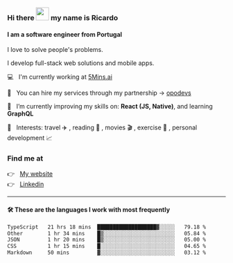 ### Hi there <img src="https://raw.githubusercontent.com/iampavangandhi/iampavangandhi/master/gifs/Hi.gif" width="30"> my name is Ricardo
#### I am a software engineer from Portugal
I love to solve people's problems.

I develop full-stack web solutions and mobile apps.

💻  &nbsp; I'm currently working at <a href="https://5mins.ai/">5Mins.ai</a>

💼  &nbsp; You can hire my services through my partnership -> <a href="https://github.com/opodevs">opodevs</a>

🌱 &nbsp; I’m currently improving my skills on: **React (JS, Native)**, and learning **GraphQL**

💙 &nbsp; Interests: travel ✈️ , reading 📖 , movies 🎬 , exercise 🏃 , personal development 📈

### Find me at

<p align="left">
  👉  &nbsp;
  <a href="https://ricardopbarbosa.com" target="_blank">
    My website
  </a>
  <br/>
  👉 &nbsp;
  <a href="https://www.linkedin.com/in/ricardopbarbosa" target="_blank">
    Linkedin
  </a>
</p>

<hr />

#### 🛠 These are the languages I work with most frequently
<!--START_SECTION:waka-->

```txt
TypeScript   21 hrs 18 mins  ███████████████████▓░░░░░   79.18 %
Other        1 hr 34 mins    █▒░░░░░░░░░░░░░░░░░░░░░░░   05.84 %
JSON         1 hr 20 mins    █▒░░░░░░░░░░░░░░░░░░░░░░░   05.00 %
CSS          1 hr 15 mins    █░░░░░░░░░░░░░░░░░░░░░░░░   04.65 %
Markdown     50 mins         ▓░░░░░░░░░░░░░░░░░░░░░░░░   03.12 %
```

<!--END_SECTION:waka-->
